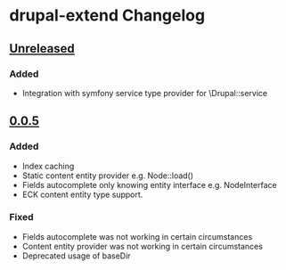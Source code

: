 <!-- Keep a Changelog guide -> https://keepachangelog.com -->

# drupal-extend Changelog

## [Unreleased]

### Added

- Integration with symfony service type provider for \Drupal::service

## [0.0.5]

### Added

- Index caching
- Static content entity provider e.g. Node::load()
- Fields autocomplete only knowing entity interface e.g. NodeInterface
- ECK content entity type support.

### Fixed

- Fields autocomplete was not working in certain circumstances
- Content entity provider was not working in certain circumstances
- Deprecated usage of baseDir

[Unreleased]: https://github.com/nvelychenko/drupal-extend/compare/0.0.5...HEAD
[0.0.5]: https://github.com/nvelychenko/drupal-extend/commits/0.0.5
